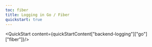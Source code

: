 ```yaml
---
toc: fiber
title: Logging in Go / Fiber
quickstart: true
---
```


<QuickStart content={quickStartContent["backend-logging"]["go"]["fiber"]}/>
